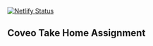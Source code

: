 [![Netlify Status](https://api.netlify.com/api/v1/badges/3aba018f-2451-4b74-be60-5245fdc74be0/deploy-status)](https://app.netlify.com/sites/jovial-golick-376158/deploys)

## Coveo Take Home Assignment